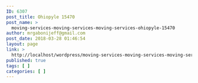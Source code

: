```yaml
---
ID: 6307
post_title: Ohiopyle 15470
post_name: >
  moving-services-moving-services-moving-services-ohiopyle-15470
author: mrgabonijeff@gmail.com
post_date: 2018-03-28 01:46:54
layout: page
link: >
  http://localhost/wordpress/moving-services-moving-services-moving-services-ohiopyle-15470/
published: true
tags: [ ]
categories: [ ]
---
```

